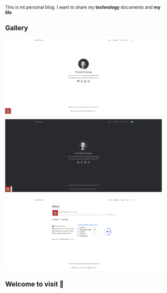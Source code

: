 This is mt personal blog. I want to share my **technology** documents and **my life**

## Gallery

![](https://raw.githubusercontent.com/realdonald1994/blog-resources/master/img/DonaldKing.png)

![](https://raw.githubusercontent.com/realdonald1994/blog-resources/master/img/DonaldKing2.png)

![](https://raw.githubusercontent.com/realdonald1994/blog-resources/master/img/About-DonaldKing.png)

## Welcome to visit :rocket: